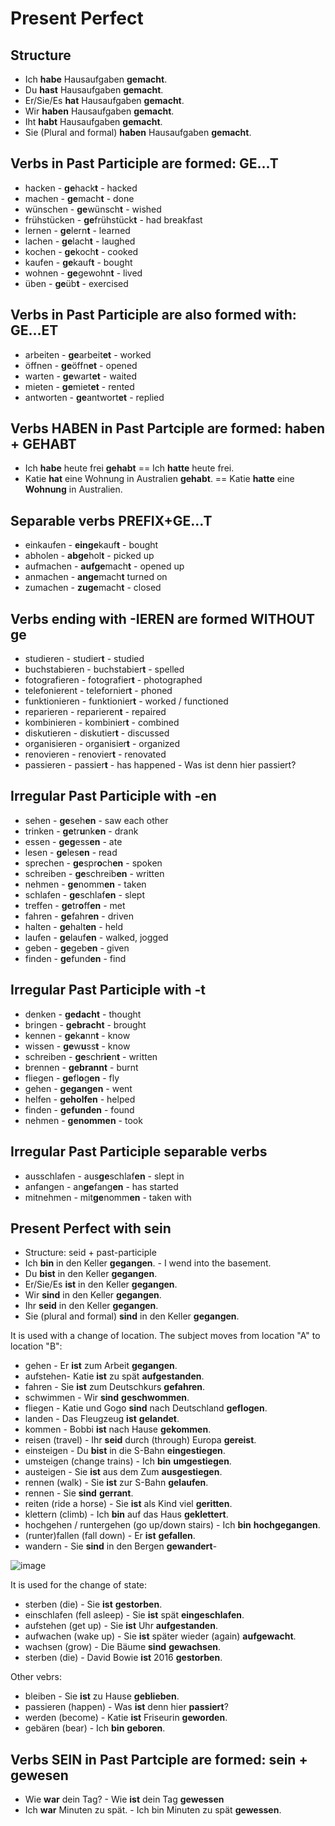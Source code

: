 # Present Perfect

## Structure

- Ich **habe** Hausaufgaben **gemacht**.
- Du **hast** Hausaufgaben **gemacht**.
- Er/Sie/Es **hat** Hausaufgaben **gemacht**.
- Wir **haben** Hausaufgaben **gemacht**.
- Iht **habt** Hausaufgaben **gemacht**.
- Sie (Plural and formal) **haben** Hausaufgaben **gemacht**.

## Verbs in Past Participle are formed: GE...T
- hacken - **ge**hack**t** - hacked
- machen - **ge**mach**t** - done
- wünschen - **ge**wünsch**t** - wished
- frühstücken - **ge**frühstück**t** - had breakfast
- lernen - **ge**lern**t** - learned
- lachen - **ge**lach**t** - laughed
- kochen - **ge**koch**t** - cooked
- kaufen - **ge**kauf**t** - bought
- wohnen - **ge**gewohn**t** - lived
- üben - **ge**üb**t** - exercised

## Verbs in Past Participle are also formed with: GE...ET
- arbeiten - **ge**arbeit**et** - worked
- öffnen - **ge**öffn**et** - opened
- warten - **ge**wart**et** - waited
- mieten - **ge**miet**et** - rented
- antworten - **ge**antwort**et** - replied

## Verbs HABEN in Past Partciple are formed: haben + GEHABT
- Ich **habe** heute frei **gehabt** == Ich **hatte** heute frei.
- Katie **hat** eine Wohnung in Australien **gehabt**. == Katie **hatte** eine **Wohnung** in Australien.

## Separable verbs PREFIX+GE...T
- einkaufen - **einge**kauf**t** - bought
- abholen - **abge**hol**t** - picked up
- aufmachen - **aufge**mach**t** - opened up
- anmachen - **ange**mach**t** turned on
- zumachen - **zuge**mach**t** - closed

## Verbs ending with -IEREN are formed WITHOUT ge
- studieren - studier**t** - studied
- buchstabieren - buchstabier**t** - spelled
- fotografieren - fotografier**t** - photographed
- telefonierent - telefornier**t** - phoned
- funktionieren - funktionier**t** - worked / functioned
- reparieren - reparieren**t** - repaired
- kombinieren - kombinier**t** - combined
- diskutieren - diskutier**t** - discussed
- organisieren - organisier**t** - organized
- renovieren - renovier**t** - renovated
- passieren - passier**t** - has happened - Was ist denn hier passiert?

 ## Irregular Past Participle with -en
- sehen - **ge**seh**en** - saw each other
- trinken - **ge**tr**u**nk**en** - drank
- essen - **geg**ess**en** - ate
- lesen - **ge**les**en** - read
- sprechen - **ge**spr**o**ch**en** - spoken
- schreiben - **ge**schreib**en** - written
- nehmen - **ge**nomm**en** - taken
- schlafen - **ge**schlaf**en** - slept
- treffen - **ge**tr**o**ff**en** - met
- fahren - **ge**fahr**en** - driven
- halten - **ge**halt**en** - held
- laufen - **ge**lauf**en** - walked, jogged
- geben - **ge**geb**en** - given
- finden - **ge**fund**en** - find

## Irregular Past Participle with -t
- denken - **gedacht** - thought
- bringen - **gebracht** - brought
- kennen - **ge**k**a**nn**t** - know
- wissen - **ge**w**u**ss**t** - know
- schreiben - **ge**schr**ie**n**t** - written
- brennen - **gebrannt** - burnt
- fliegen - **ge**fl**o**g**en** - fly
- gehen - **gegangen** - went
- helfen - **geholfen** - helped
- finden - **gefunden** - found
- nehmen - **genommen** - took

## Irregular Past Participle separable verbs
- ausschlafen - aus**ge**schlaf**en** - slept in
- anfangen - an**ge**fang**en** - has started
- mitnehmen - mit**ge**nomm**en** - taken with

## Present Perfect with sein
- Structure: seid + past-participle
- Ich **bin** in den Keller **gegangen**. - I wend into the basement.
- Du **bist** in den Keller **gegangen**.
- Er/Sie/Es **ist** in den Keller **gegangen**.
- Wir **sind** in den Keller **gegangen**.
- Ihr **seid** in den Keller **gegangen**.
- Sie (plural and formal) **sind** in den Keller **gegangen**.

It is used with a change of location. The subject moves from location "A" to location "B":
- gehen - Er **ist** zum Arbeit **gegangen**.
- aufstehen- Katie **ist** zu spät **aufgestanden**.
- fahren - Sie **ist** zum Deutschkurs **gefahren**.
- schwimmen - Wir **sind** **geschwommen**.
- fliegen - Katie und Gogo **sind** nach Deutschland **geflogen**.
- landen - Das Fleugzeug **ist**  **gelandet**.
- kommen - Bobbi **ist** nach Hause **gekommen**.
- reisen (travel) - Ihr **seid** durch (through) Europa **gereist**.
- einsteigen - Du **bist** in die S-Bahn **eingestiegen**.
- umsteigen (change trains) - Ich **bin** **umgestiegen**.
- austeigen - Sie **ist** aus dem Zum **ausgestiegen**.
- rennen (walk) - Sie **ist** zur S-Bahn **gelaufen**.
- rennen - Sie **sind** **gerrant**.
- reiten (ride a horse) - Sie **ist** als Kind viel **geritten**.
- klettern (climb) - Ich **bin** auf das Haus **geklettert**.
- hochgehen / runtergehen (go up/down stairs) - Ich **bin** **hochgegangen**.
- (runter)fallen (fall down) - Er **ist** **gefallen**.
- wandern - Sie **sind** in den Bergen **gewandert**-

![image](https://github.com/petrasvestartas/german_language/assets/18013985/e76eb4e1-e3e8-47b6-a90d-e2325604e4c7)


It is used for the change of state:
- sterben (die) - Sie **ist** **gestorben**.
- einschlafen (fell asleep) - Sie **ist** spät **eingeschlafen**.
- aufstehen (get up) - Sie **ist** Uhr **aufgestanden**.
- aufwachen (wake up) - Sie **ist** später wieder (again) **aufgewacht**.
- wachsen (grow) - Die Bäume **sind** **gewachsen**.
- sterben (die) - David Bowie **ist** 2016 **gestorben**. 

Other vebrs:
- bleiben - Sie **ist** zu Hause **geblieben**.
- passieren (happen) - Was **ist** denn hier **passiert**?
- werden (become) - Katie **ist** Friseurin **geworden**.
- gebären (bear) - Ich **bin** **geboren**.


## Verbs SEIN in Past Partciple are formed: sein + gewesen
- Wie **war** dein Tag? - Wie **ist** dein Tag **gewessen**
- Ich **war** Minuten zu spät. - Ich bin Minuten zu spät **gewessen**.
